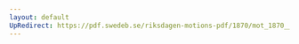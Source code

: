 ```yaml
---
layout: default
UpRedirect: https://pdf.swedeb.se/riksdagen-motions-pdf/1870/mot_1870__ak__00187/mot_1870__ak__00187_004.pdf
---
```

